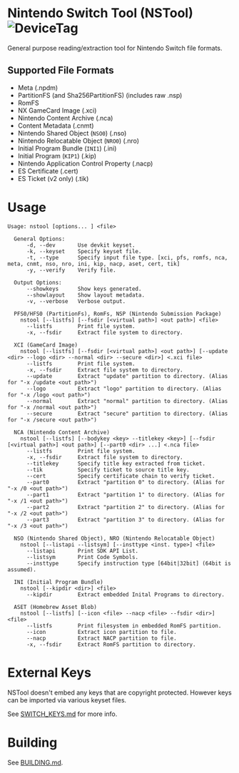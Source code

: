 # Nintendo Switch Tool (NSTool) ![DeviceTag](https://img.shields.io/badge/Device-SWITCH-e60012.svg)
General purpose reading/extraction tool for Nintendo Switch file formats.

## Supported File Formats
* Meta (.npdm)
* PartitionFS (and Sha256PartitionFS) (includes raw .nsp)
* RomFS
* NX GameCard Image (.xci)
* Nintendo Content Archive (.nca)
* Content Metadata (.cnmt) 
* Nintendo Shared Object (`NSO0`) (.nso) 
* Nintendo Relocatable Object (`NRO0`) (.nro)
* Initial Program Bundle (`INI1`) (.ini)
* Initial Program (`KIP1`) (.kip)
* Nintendo Application Control Property (.nacp)
* ES Certificate (.cert)
* ES Ticket (v2 only) (.tik)

# Usage
```
Usage: nstool [options... ] <file>

  General Options:
      -d, --dev       Use devkit keyset.
      -k, --keyset    Specify keyset file.
      -t, --type      Specify input file type. [xci, pfs, romfs, nca, meta, cnmt, nso, nro, ini, kip, nacp, aset, cert, tik]
      -y, --verify    Verify file.

  Output Options:
      --showkeys      Show keys generated.
      --showlayout    Show layout metadata.
      -v, --verbose   Verbose output.

  PFS0/HFS0 (PartitionFs), RomFs, NSP (Nintendo Submission Package)
    nstool [--listfs] [--fsdir [<virtual path>] <out path>] <file>
      --listfs        Print file system.
      -x, --fsdir     Extract file system to directory.

  XCI (GameCard Image)
    nstool [--listfs] [--fsdir [<virtual path>] <out path>] [--update <dir> --logo <dir> --normal <dir> --secure <dir>] <.xci file>
      --listfs        Print file system.
      -x, --fsdir     Extract file system to directory.
      --update        Extract "update" partition to directory. (Alias for "-x /update <out path>")
      --logo          Extract "logo" partition to directory. (Alias for "-x /logo <out path>")
      --normal        Extract "normal" partition to directory. (Alias for "-x /normal <out path>")
      --secure        Extract "secure" partition to directory. (Alias for "-x /secure <out path>")

  NCA (Nintendo Content Archive)
    nstool [--listfs] [--bodykey <key> --titlekey <key>] [--fsdir [<virtual path>] <out path>] [--part0 <dir> ...] <.nca file>
      --listfs        Print file system.
      -x, --fsdir     Extract file system to directory.
      --titlekey      Specify title key extracted from ticket.
      --tik           Specify ticket to source title key.
      --cert          Specify certificate chain to verify ticket.
      --part0         Extract "partition 0" to directory. (Alias for "-x /0 <out path>")
      --part1         Extract "partition 1" to directory. (Alias for "-x /1 <out path>")
      --part2         Extract "partition 2" to directory. (Alias for "-x /2 <out path>")
      --part3         Extract "partition 3" to directory. (Alias for "-x /3 <out path>")

  NSO (Nintendo Shared Object), NRO (Nintendo Relocatable Object)
    nstool [--listapi --listsym] [--insttype <inst. type>] <file>
      --listapi       Print SDK API List.
      --listsym       Print Code Symbols.
      --insttype      Specify instruction type [64bit|32bit] (64bit is assumed).

  INI (Initial Program Bundle)
    nstool [--kipdir <dir>] <file>
      --kipdir        Extract embedded Inital Programs to directory.

  ASET (Homebrew Asset Blob)
    nstool [--listfs] [--icon <file> --nacp <file> --fsdir <dir>] <file>
      --listfs        Print filesystem in embedded RomFS partition.
      --icon          Extract icon partition to file.
      --nacp          Extract NACP partition to file.
      -x, --fsdir     Extract RomFS partition to directory.
```

# External Keys
NSTool doesn't embed any keys that are copyright protected. However keys can be imported via various keyset files. 

See [SWITCH_KEYS.md](/SWITCH_KEYS.md) for more info.

# Building
See [BUILDING.md](/BUILDING.md).